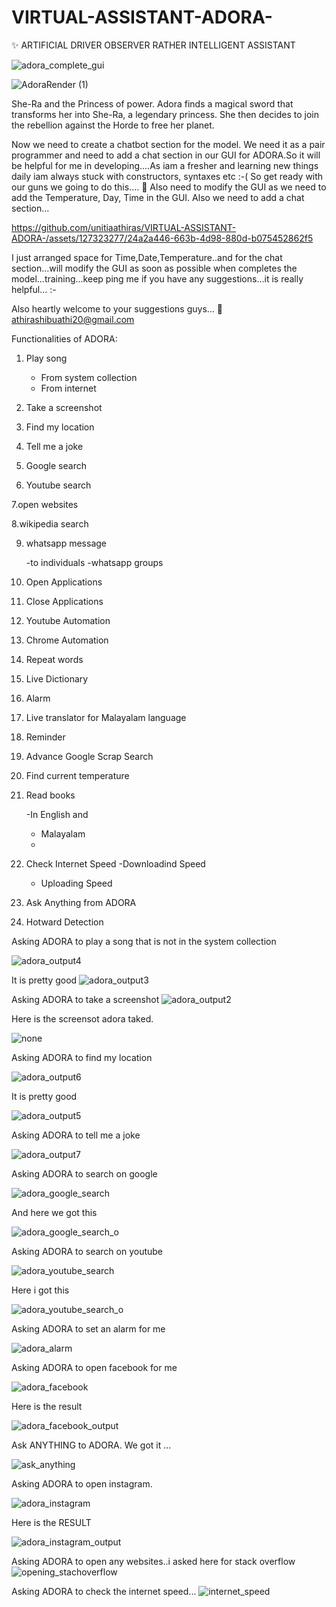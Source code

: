 # VIRTUAL-ASSISTANT-ADORA-
✨ ARTIFICIAL DRIVER OBSERVER RATHER INTELLIGENT ASSISTANT

![adora_complete_gui](https://github.com/unitiaathiras/VIRTUAL-ASSISTANT-ADORA-/assets/127323277/d281bfa1-c4cc-4644-a32b-6d2e676e51a6)


![AdoraRender (1)](https://github.com/unitiaathiras/VIRTUAL-ASSISTANT-ADORA-/assets/127323277/6fd8347e-27b0-450b-a50e-83cc6778ce14)



She-Ra and the Princess of power.
Adora finds a magical sword that transforms her into She-Ra, a legendary princess. She then decides to join the rebellion against the Horde to free her planet.

Now we need to create a chatbot section for the model. We need it as a pair programmer and need to add a chat section in our GUI for ADORA.So it will be helpful for me in developing....As iam a fresher and learning new things daily iam always stuck with constructors, syntaxes etc :-(  So get ready with our guns we going to do this....  🦖 Also need to modify the GUI as we need to add the Temperature, Day, Time in the GUI. Also we need to add a chat section...



https://github.com/unitiaathiras/VIRTUAL-ASSISTANT-ADORA-/assets/127323277/24a2a446-663b-4d98-880d-b075452862f5

I just arranged space for Time,Date,Temperature..and for the chat section...will modify the GUI as soon as possible when completes the model...training...keep ping me if you have any suggestions...it is really helpful... :-

Also heartly welcome to your suggestions guys...
📧athirashibuathi20@gmail.com

Functionalities of ADORA:

1. Play song
    - From system collection
    - From internet
 
2. Take a screenshot

3. Find my location

4. Tell me a joke

5. Google search

6. Youtube search

7.open websites

8.wikipedia search

9. whatsapp message

    -to individuals
    -whatsapp groups
   
10. Open Applications

11. Close Applications

12. Youtube Automation

13. Chrome Automation

14. Repeat words

15. Live Dictionary

16. Alarm

17. Live translator for Malayalam language

18. Reminder

19. Advance Google Scrap Search

20. Find current temperature

21. Read books

    -In English and
    - Malayalam
    - 
22. Check Internet Speed
    -Downloadind Speed
    - Uploading Speed
    
23. Ask Anything from ADORA

24. Hotward Detection

Asking ADORA to play a song that is not in the system collection

![adora_output4](https://github.com/unitiaathiras/VIRTUAL-ASSISTANT-ADORA-/assets/127323277/01101dc3-da97-4355-8223-8aa813fd69e2)

It is pretty good
![adora_output3](https://github.com/unitiaathiras/VIRTUAL-ASSISTANT-ADORA-/assets/127323277/8fbdfcf4-c013-4d20-8d57-b67baa261c18)

Asking ADORA to take a screenshot
![adora_output2](https://github.com/unitiaathiras/VIRTUAL-ASSISTANT-ADORA-/assets/127323277/14609cdc-b1b0-47c7-be33-e629ef7e7d49)

Here is the screensot adora taked.

![none](https://github.com/unitiaathiras/VIRTUAL-ASSISTANT-ADORA-/assets/127323277/e6467623-f679-4bde-97e1-1e8b878c2bf6)

Asking ADORA to find my location

![adora_output6](https://github.com/unitiaathiras/VIRTUAL-ASSISTANT-ADORA-/assets/127323277/ec74a8b0-af9d-48e2-9c98-dc7e8e59f73e)

It is pretty good


![adora_output5](https://github.com/unitiaathiras/VIRTUAL-ASSISTANT-ADORA-/assets/127323277/6d083d3b-ae79-421f-a26f-5d40f43d8dcb)


Asking ADORA to tell me a joke

![adora_output7](https://github.com/unitiaathiras/VIRTUAL-ASSISTANT-ADORA-/assets/127323277/a0ebef67-3500-4afc-965d-936801acce97)

Asking ADORA to search on google

![adora_google_search](https://github.com/unitiaathiras/VIRTUAL-ASSISTANT-ADORA-/assets/127323277/488005c1-a489-4e5c-84b3-2aa88a7aa961)

And here we got this

![adora_google_search_o](https://github.com/unitiaathiras/VIRTUAL-ASSISTANT-ADORA-/assets/127323277/c92de833-0cd5-4a70-9799-79c84e84f930)


Asking ADORA to search on youtube

![adora_youtube_search](https://github.com/unitiaathiras/VIRTUAL-ASSISTANT-ADORA-/assets/127323277/354cdf53-f31a-4590-8550-49dec1512939)

Here i got this

![adora_youtube_search_o](https://github.com/unitiaathiras/VIRTUAL-ASSISTANT-ADORA-/assets/127323277/582f764c-1f6c-4eb3-8f0e-0d275e50a05c)

Asking ADORA to set an alarm for me

![adora_alarm](https://github.com/unitiaathiras/VIRTUAL-ASSISTANT-ADORA-/assets/127323277/11b3e6e3-fd71-46e2-b44b-c93f634e0918)

Asking ADORA to open facebook for me

![adora_facebook](https://github.com/unitiaathiras/VIRTUAL-ASSISTANT-ADORA-/assets/127323277/5fde1f53-c19c-4958-b04c-eed70ab4c668)

Here is the result

![adora_facebook_output](https://github.com/unitiaathiras/VIRTUAL-ASSISTANT-ADORA-/assets/127323277/190d3335-b24b-45d3-ae4b-1e1ba7a062a5)

Ask ANYTHING to ADORA. We got it ...

![ask_anything](https://github.com/unitiaathiras/VIRTUAL-ASSISTANT-ADORA-/assets/127323277/3e4b7c5b-5445-47f5-9e5b-848cdb636605)

Asking ADORA to open instagram.

![adora_instagram](https://github.com/unitiaathiras/VIRTUAL-ASSISTANT-ADORA-/assets/127323277/5b404688-c8ec-4245-be83-d7f12eddd890)

Here is the RESULT

![adora_instagram_output](https://github.com/unitiaathiras/VIRTUAL-ASSISTANT-ADORA-/assets/127323277/55286f88-a202-44e7-90f4-01b82104aeb2)

Asking ADORA to open any websites..i asked here for stack overflow
![opening_stachoverflow](https://github.com/unitiaathiras/VIRTUAL-ASSISTANT-ADORA-/assets/127323277/796b4301-fcf6-4f43-ab93-ebde52496abb)

Asking ADORA to check the internet speed...
![internet_speed](https://github.com/unitiaathiras/VIRTUAL-ASSISTANT-ADORA-/assets/127323277/aa56ae85-db02-44ca-a86d-cf476b0f070d)
